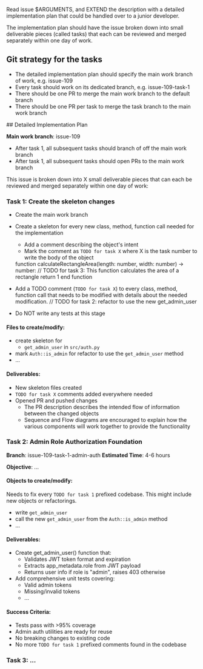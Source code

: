 Read issue $ARGUMENTS, and EXTEND the description with a detailed implementation plan that could be handled over to a junior developer. 

The implementation plan should have the issue broken down into small deliverable pieces (called tasks) that each can be reviewed and merged separately within one day of work.

## Git strategy for the tasks

- The detailed implementation plan should specify the main work branch of work, e.g. issue-109
- Every task should work on its dedicated branch, e.g. issue-109-task-1
- There should be one PR to merge the main work branch to the default branch
- There should be one PR per task to merge the task branch to the main work branch

<example-content>
## Detailed Implementation Plan

**Main work branch**: issue-109

- After task 1, all subsequent tasks should branch of off the main work branch
- After task 1, all subsequent tasks should open PRs to the main work branch

This issue is broken down into X small deliverable pieces that can each be reviewed and merged separately within one day of work:

### Task 1: Create the skeleton changes

- Create the main work branch
- Create a skeleton for every new class, method, function call needed for the implementation
   - Add a comment describing the object's intent
   - Mark the comment as `TODO for task X` where X is the task number to write the body of the object

   <example-new-object>
   function calculateRectangleArea(length: number, width: number) -> number:
       // TODO for task 3: This function calculates the area of a rectangle
       return 1
   end function
   </example-new-object>

- Add a TODO comment (`TODO for task X`) to every class, method, function call that needs to be modified with details about the needed modification.
   <example-comment>
   // TODO for task 2: refactor to use the new get_admin_user
   </example-comment>
- Do NOT write any tests at this stage

#### Files to create/modify:

- create skeleton for
  - `get_admin_user` in `src/auth.py`
- mark `Auth::is_admin` for refactor to use the `get_admin_user` method
- ...

#### Deliverables:

- New skeleton files created
- `TODO for task X` comments added everywhere needed
- Opened PR and pushed changes
  - The PR description describes the intended flow of information between the changed objects
  - Sequence and Flow diagrams are encouraged to explain how the various components will work together to provide the functionality
 
### Task 2: Admin Role Authorization Foundation

**Branch**: issue-109-task-1-admin-auth
**Estimated Time**: 4-6 hours

**Objective**: ...

#### Objects to create/modify:

Needs to fix every `TODO for task 1` prefixed codebase. This might include new objects or refactorings.

- write `get_admin_user`
- call the new `get_admin_user` from the `Auth::is_admin` method
- ...

#### Deliverables:

- Create get_admin_user() function that:
   - Validates JWT token format and expiration
   - Extracts app_metadata.role from JWT payload
   - Returns user info if role is "admin", raises 403 otherwise
- Add comprehensive unit tests covering:
   - Valid admin tokens
   - Missing/invalid tokens
   - ...

#### Success Criteria:

- Tests pass with >95% coverage
- Admin auth utilities are ready for reuse
- No breaking changes to existing code
- No more `TODO for task 1` prefixed comments found in the codebase

### Task 3: ...

</example-content>
